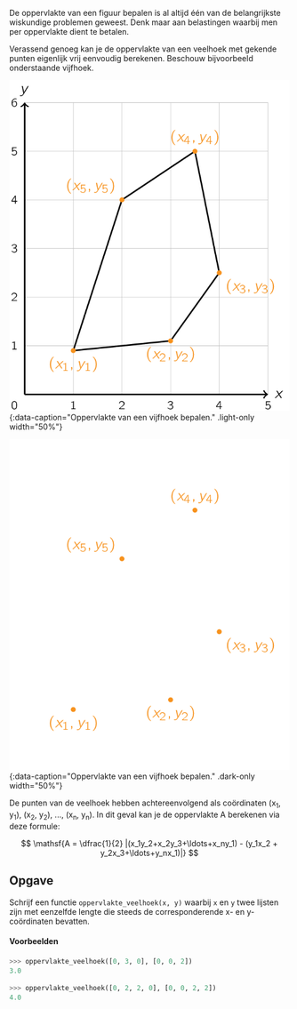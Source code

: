 De oppervlakte van een figuur bepalen is al altijd één van de belangrijkste wiskundige problemen geweest. Denk maar aan belastingen waarbij men per oppervlakte dient te betalen.

Verassend genoeg kan je de oppervlakte van een veelhoek met gekende punten eigenlijk vrij eenvoudig berekenen. Beschouw bijvoorbeeld onderstaande vijfhoek.

![Oppervlakte van een vijfhoek bepalen.](media/image.png "Oppervlakte van een vijfhoek bepalen."){:data-caption="Oppervlakte van een vijfhoek bepalen." .light-only width="50%"}

![Oppervlakte van een vijfhoek bepalen.](media/image_dark.png "Oppervlakte van een vijfhoek bepalen."){:data-caption="Oppervlakte van een vijfhoek bepalen." .dark-only width="50%"}

De punten van de veelhoek hebben achtereenvolgend als coördinaten (x<sub>1</sub>, y<sub>1</sub>), (x<sub>2</sub>, y<sub>2</sub>), ..., (x<sub>n</sub>, y<sub>n</sub>). In dit geval kan je de oppervlakte A berekenen via deze formule:

$$
\mathsf{A = \dfrac{1}{2} |(x_1y_2+x_2y_3+\ldots+x_ny_1) - (y_1x_2 + y_2x_3+\ldots+y_nx_1)|}
$$

## Opgave
Schrijf een functie `oppervlakte_veelhoek(x, y)` waarbij `x` en `y` twee lijsten zijn met eenzelfde lengte die steeds de corresponderende x- en y-coördinaten bevatten.

#### Voorbeelden
```python
>>> oppervlakte_veelhoek([0, 3, 0], [0, 0, 2])
3.0
```

```python
>>> oppervlakte_veelhoek([0, 2, 2, 0], [0, 0, 2, 2])
4.0
```